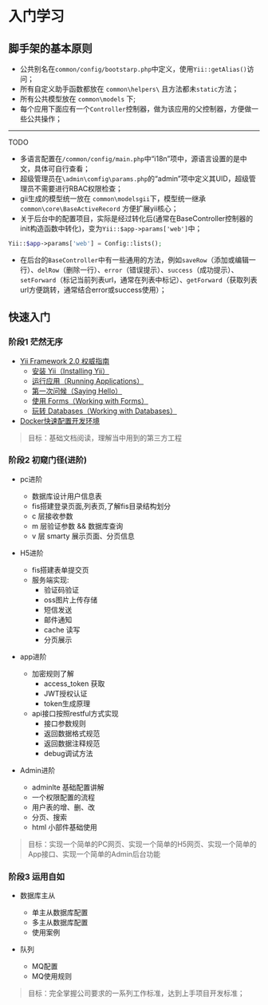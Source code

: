 # 入门学习

## 脚手架的基本原则
* 公共别名在`common/config/bootstarp.php`中定义，使用`Yii::getAlias()`访问；
* 所有自定义助手函数都放在 `common\helpers\` 且方法都未`static`方法；
* 所有公共模型放在 `common\models` 下;
* 每个应用下面应有一个`Controller`控制器，做为该应用的父控制器，方便做一些公共操作；

-------

TODO
* 多语言配置在`/common/config/main.php`中“i18n”项中，源语言设置的是中文，具体可自行查看；
* 超级管理员在`\admin\comfig\params.php`的“admin”项中定义其UID，超级管理员不需要进行RBAC权限检查；
* gii生成的模型统一放在 `common\modelsgii`下，模型统一继承 `common\core\BaseActiveRecord` 方便扩展yii核心；
* 关于后台中的配置项目，实际是经过转化后(通常在BaseController控制器的init构造函数中转化)，变为`Yii::$app->params['web']`中；
```php
Yii::$app->params['web'] = Config::lists();
```
* 在后台的`BaseController`中有一些通用的方法，例如`saveRow`（添加或编辑一行）、`delRow`（删除一行）、`error`（错误提示）、`success`（成功提示）、`setForward`（标记当前列表url，通常在列表中标记）、`getForward`（获取列表url方便跳转，通常结合error或success使用）；


## 快速入门

### 阶段1 茫然无序
* [Yii Framework 2.0 权威指南](http://www.yiichina.com/doc/guide/2.0)
    * [安装 Yii（Installing Yii）](https://github.com/PizzaLiu/PHP-FIGhttp://www.yiichina.com/doc/guide/2.0/start-installation)
    * [运行应用（Running Applications）](http://www.yiichina.com/doc/guide/2.0/start-workflow)
    * [第一次问候（Saying Hello）](http://www.yiichina.com/doc/guide/2.0/start-hello)
    * [使用 Forms（Working with Forms）](http://www.yiichina.com/doc/guide/2.0/start-forms)
    * [玩转 Databases（Working with Databases）](http://www.yiichina.com/doc/guide/2.0/start-databases)
* [Docker快速配置开发环境](docker.md#开发环境部署)

> 目标：基础文档阅读，理解当中用到的第三方工程

### 阶段2 初窥门径(进阶)
* pc进阶
    * 数据库设计用户信息表
    * fis搭建登录页面,列表页,了解fis目录结构划分
    * c 层接收参数
    * m 层验证参数 && 数据库查询
    * v 层 smarty 展示页面、分页信息
    
* H5进阶
    * fis搭建表单提交页
    * 服务端实现:
        * 验证码验证
        * oss图片上传存储
        * 短信发送
        * 邮件通知
        * cache 读写
        * 分页展示
        
* app进阶
    * 加密规则了解
        * access_token 获取
        * JWT授权认证
        * token生成原理
    * api接口按照restful方式实现
        * 接口参数规则
        * 返回数据格式规范
        * 返回数据注释规范
        * debug调试方法
        
* Admin进阶
    * adminlte 基础配置讲解
    * 一个权限配置的流程
    * 用户表的增、删、改
    * 分页、搜索
    * html 小部件基础使用
    
> 目标：实现一个简单的PC网页、实现一个简单的H5网页、实现一个简单的App接口、实现一个简单的Admin后台功能

### 阶段3 运用自如

* 数据库主从
    * 单主从数据库配置
    * 多主从数据库配置
    * 使用案例
    
* 队列
    * MQ配置
    * MQ使用规则

> 目标：完全掌握公司要求的一系列工作标准，达到上手项目开发标准；